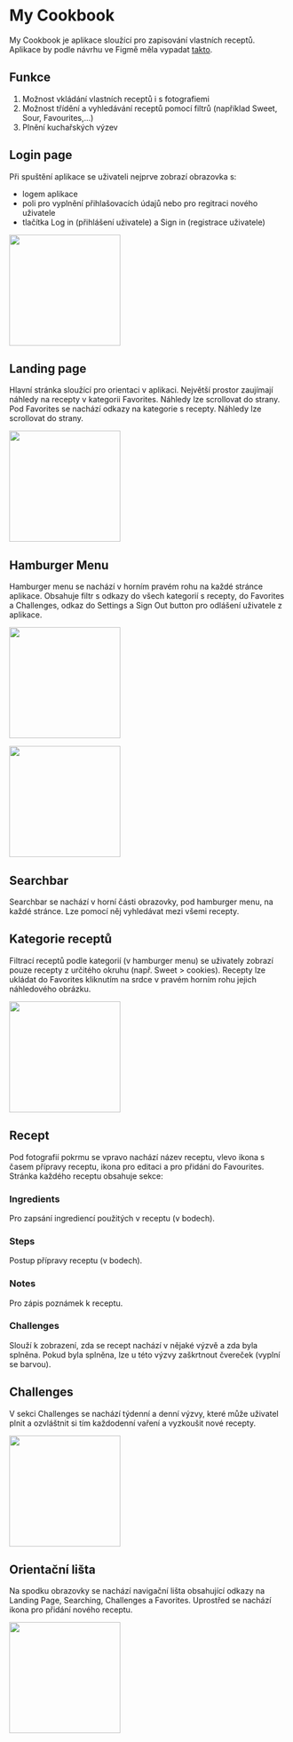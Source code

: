 ﻿# My Cookbook 
My Cookbook je aplikace sloužící pro zapisování vlastních receptů.</br>
Aplikace by podle návrhu ve Figmě měla vypadat <a href="https://www.figma.com/embed?embed_host=share&url=https%3A%2F%2Fwww.figma.com%2Ffile%2F14vbXilS1z5cxwfjdUWla9%2FUntitled%3Fnode-id%3D0%253A1%26t%3DLYRf8cSZyKihxrol-1">takto</a>.
## Funkce
1. Možnost vkládání vlastních receptů i s fotografiemi
2. Možnost třídění a vyhledávání receptů pomocí filtrů (například Sweet, Sour, Favourites,...)
3. Plnění kuchařských výzev
## Login page
Při spuštění aplikace se uživateli nejprve zobrazí obrazovka s:
* logem aplikace
* poli pro vyplnění přihlašovacích údajů nebo pro regitraci nového uživatele
* tlačítka Log in (přihlášení uživatele) a Sign in (registrace uživatele)
<p align="left">
<img src="https://github.com/pslib-cz/2022l4web-app-mockup-SabinaPikorova/blob/b411020d80bde3808c820ce94a525c07e2714939/Login_page.png" width="200">
</p>

## Landing page
Hlavní stránka sloužící pro orientaci v aplikaci.
Největší prostor zaujímají náhledy na recepty v kategorii Favorites. Náhledy lze scrollovat do strany. 
Pod Favorites se nachází odkazy na kategorie s recepty. Náhledy lze scrollovat do strany.
<p align="left">
<img src="https://github.com/pslib-cz/2022l4web-app-mockup-SabinaPikorova/blob/b411020d80bde3808c820ce94a525c07e2714939/Landing_page.png" width="200">
</p>

## Hamburger Menu
Hamburger menu se nachází v horním pravém rohu na každé stránce aplikace.
Obsahuje filtr s odkazy do všech kategorií s recepty, do Favorites a Challenges, odkaz do Settings a Sign Out button pro odlášení uživatele z aplikace.
<p align="left">
<img src="https://github.com/pslib-cz/2022l4web-app-mockup-SabinaPikorova/blob/faefd2b2ce5a0f39b95388d2cafdc0d4c540d622/Hamburger.png" width="200">
</p>

<p align="left">
<img src="https://github.com/pslib-cz/2022l4web-app-mockup-SabinaPikorova/blob/b411020d80bde3808c820ce94a525c07e2714939/Hamburger-menu.png" width="200">
</p>

## Searchbar 
Searchbar se nachází v horní části obrazovky, pod hamburger menu, na každé stránce. Lze pomocí něj vyhledávat mezi všemi recepty.
## Kategorie receptů
Filtrací receptů podle kategorií (v hamburger menu) se uživately zobrazí pouze recepty z určitého okruhu (např. Sweet > cookies).
Recepty lze ukládat do Favorites kliknutím na srdce v pravém horním rohu jejich náhledového obrázku.
<p align="left">
<img src="https://github.com/pslib-cz/2022l4web-app-mockup-SabinaPikorova/blob/b411020d80bde3808c820ce94a525c07e2714939/Recipe_category.png" width="200">
</p>

## Recept
Pod fotografií pokrmu se vpravo nachází název receptu, vlevo ikona s časem přípravy receptu, ikona pro editaci a pro přidání do Favourites.
Stránka každého receptu obsahuje sekce:
### Ingredients
Pro zapsání ingrediencí použitých v receptu (v bodech).
### Steps
Postup přípravy receptu (v bodech).
### Notes
Pro zápis poznámek k receptu.
### Challenges
Slouží k zobrazení, zda se recept nachází v nějaké výzvě a zda byla splněna. Pokud byla splněna, lze u této výzvy zaškrtnout čvereček (vyplní se barvou).
## Challenges
V sekci Challenges se nachází týdenní a denní výzvy, které může uživatel plnit a ozvláštnit si tím každodenní vaření a vyzkoušit nové recepty.
<p align="left">
<img src="https://github.com/pslib-cz/2022l4web-app-mockup-SabinaPikorova/blob/b411020d80bde3808c820ce94a525c07e2714939/Challenges.png" width="200">
</p>

## Orientační lišta
Na spodku obrazovky se nachází navigační lišta obsahující odkazy na Landing Page, Searching, Challenges a Favorites. Uprostřed se nachází ikona pro přidání nového receptu.
<p align="left">
<img src="https://github.com/pslib-cz/2022l4web-app-mockup-SabinaPikorova/blob/4fbf94f03d65867fc00b0ade6f51e32e48a8b551/Navigation_panel.png" width="200">
</p>
